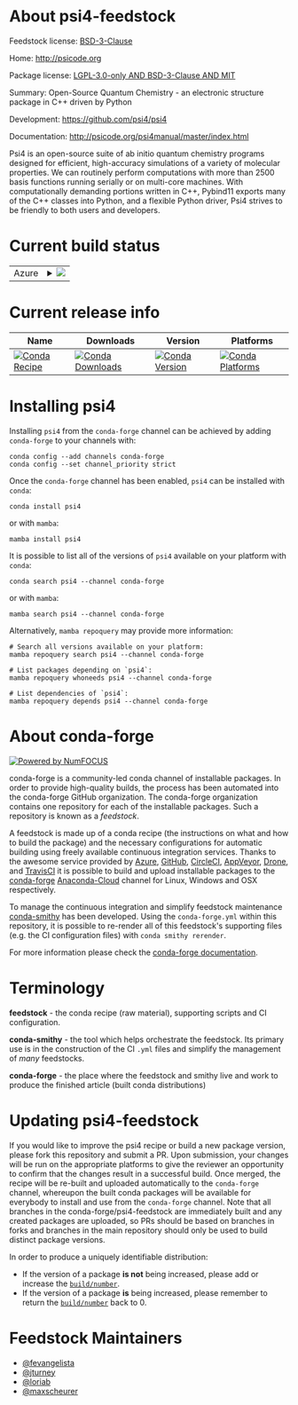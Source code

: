 About psi4-feedstock
====================

Feedstock license: [BSD-3-Clause](https://github.com/conda-forge/psi4-feedstock/blob/main/LICENSE.txt)

Home: http://psicode.org

Package license: [LGPL-3.0-only AND BSD-3-Clause AND MIT](https://opensource.org/license/lgpl-3-0/)

Summary: Open-Source Quantum Chemistry - an electronic structure package in C++ driven by Python

Development: https://github.com/psi4/psi4

Documentation: http://psicode.org/psi4manual/master/index.html

Psi4 is an open-source suite of ab initio quantum chemistry programs designed for efficient,
high-accuracy simulations of a variety of molecular properties. We can routinely perform computations
with more than 2500 basis functions running serially or on multi-core machines. With computationally
demanding portions written in C++, Pybind11 exports many of the C++ classes into Python, and a
flexible Python driver, Psi4 strives to be friendly to both users and developers.


Current build status
====================


<table>
    
  <tr>
    <td>Azure</td>
    <td>
      <details>
        <summary>
          <a href="https://dev.azure.com/conda-forge/feedstock-builds/_build/latest?definitionId=19309&branchName=main">
            <img src="https://dev.azure.com/conda-forge/feedstock-builds/_apis/build/status/psi4-feedstock?branchName=main">
          </a>
        </summary>
        <table>
          <thead><tr><th>Variant</th><th>Status</th></tr></thead>
          <tbody><tr>
              <td>linux_64_numpy1.26python3.12.____cpython</td>
              <td>
                <a href="https://dev.azure.com/conda-forge/feedstock-builds/_build/latest?definitionId=19309&branchName=main">
                  <img src="https://dev.azure.com/conda-forge/feedstock-builds/_apis/build/status/psi4-feedstock?branchName=main&jobName=linux&configuration=linux%20linux_64_numpy1.26python3.12.____cpython" alt="variant">
                </a>
              </td>
            </tr><tr>
              <td>osx_64_numpy1.26python3.12.____cpython</td>
              <td>
                <a href="https://dev.azure.com/conda-forge/feedstock-builds/_build/latest?definitionId=19309&branchName=main">
                  <img src="https://dev.azure.com/conda-forge/feedstock-builds/_apis/build/status/psi4-feedstock?branchName=main&jobName=osx&configuration=osx%20osx_64_numpy1.26python3.12.____cpython" alt="variant">
                </a>
              </td>
            </tr><tr>
              <td>osx_arm64_numpy1.26python3.12.____cpython</td>
              <td>
                <a href="https://dev.azure.com/conda-forge/feedstock-builds/_build/latest?definitionId=19309&branchName=main">
                  <img src="https://dev.azure.com/conda-forge/feedstock-builds/_apis/build/status/psi4-feedstock?branchName=main&jobName=osx&configuration=osx%20osx_arm64_numpy1.26python3.12.____cpython" alt="variant">
                </a>
              </td>
            </tr><tr>
              <td>win_64_numpy1.22python3.10.____cpython</td>
              <td>
                <a href="https://dev.azure.com/conda-forge/feedstock-builds/_build/latest?definitionId=19309&branchName=main">
                  <img src="https://dev.azure.com/conda-forge/feedstock-builds/_apis/build/status/psi4-feedstock?branchName=main&jobName=win&configuration=win%20win_64_numpy1.22python3.10.____cpython" alt="variant">
                </a>
              </td>
            </tr><tr>
              <td>win_64_numpy1.22python3.8.____cpython</td>
              <td>
                <a href="https://dev.azure.com/conda-forge/feedstock-builds/_build/latest?definitionId=19309&branchName=main">
                  <img src="https://dev.azure.com/conda-forge/feedstock-builds/_apis/build/status/psi4-feedstock?branchName=main&jobName=win&configuration=win%20win_64_numpy1.22python3.8.____cpython" alt="variant">
                </a>
              </td>
            </tr><tr>
              <td>win_64_numpy1.22python3.9.____cpython</td>
              <td>
                <a href="https://dev.azure.com/conda-forge/feedstock-builds/_build/latest?definitionId=19309&branchName=main">
                  <img src="https://dev.azure.com/conda-forge/feedstock-builds/_apis/build/status/psi4-feedstock?branchName=main&jobName=win&configuration=win%20win_64_numpy1.22python3.9.____cpython" alt="variant">
                </a>
              </td>
            </tr><tr>
              <td>win_64_numpy1.23python3.11.____cpython</td>
              <td>
                <a href="https://dev.azure.com/conda-forge/feedstock-builds/_build/latest?definitionId=19309&branchName=main">
                  <img src="https://dev.azure.com/conda-forge/feedstock-builds/_apis/build/status/psi4-feedstock?branchName=main&jobName=win&configuration=win%20win_64_numpy1.23python3.11.____cpython" alt="variant">
                </a>
              </td>
            </tr><tr>
              <td>win_64_numpy1.26python3.12.____cpython</td>
              <td>
                <a href="https://dev.azure.com/conda-forge/feedstock-builds/_build/latest?definitionId=19309&branchName=main">
                  <img src="https://dev.azure.com/conda-forge/feedstock-builds/_apis/build/status/psi4-feedstock?branchName=main&jobName=win&configuration=win%20win_64_numpy1.26python3.12.____cpython" alt="variant">
                </a>
              </td>
            </tr>
          </tbody>
        </table>
      </details>
    </td>
  </tr>
</table>

Current release info
====================

| Name | Downloads | Version | Platforms |
| --- | --- | --- | --- |
| [![Conda Recipe](https://img.shields.io/badge/recipe-psi4-green.svg)](https://anaconda.org/conda-forge/psi4) | [![Conda Downloads](https://img.shields.io/conda/dn/conda-forge/psi4.svg)](https://anaconda.org/conda-forge/psi4) | [![Conda Version](https://img.shields.io/conda/vn/conda-forge/psi4.svg)](https://anaconda.org/conda-forge/psi4) | [![Conda Platforms](https://img.shields.io/conda/pn/conda-forge/psi4.svg)](https://anaconda.org/conda-forge/psi4) |

Installing psi4
===============

Installing `psi4` from the `conda-forge` channel can be achieved by adding `conda-forge` to your channels with:

```
conda config --add channels conda-forge
conda config --set channel_priority strict
```

Once the `conda-forge` channel has been enabled, `psi4` can be installed with `conda`:

```
conda install psi4
```

or with `mamba`:

```
mamba install psi4
```

It is possible to list all of the versions of `psi4` available on your platform with `conda`:

```
conda search psi4 --channel conda-forge
```

or with `mamba`:

```
mamba search psi4 --channel conda-forge
```

Alternatively, `mamba repoquery` may provide more information:

```
# Search all versions available on your platform:
mamba repoquery search psi4 --channel conda-forge

# List packages depending on `psi4`:
mamba repoquery whoneeds psi4 --channel conda-forge

# List dependencies of `psi4`:
mamba repoquery depends psi4 --channel conda-forge
```


About conda-forge
=================

[![Powered by
NumFOCUS](https://img.shields.io/badge/powered%20by-NumFOCUS-orange.svg?style=flat&colorA=E1523D&colorB=007D8A)](https://numfocus.org)

conda-forge is a community-led conda channel of installable packages.
In order to provide high-quality builds, the process has been automated into the
conda-forge GitHub organization. The conda-forge organization contains one repository
for each of the installable packages. Such a repository is known as a *feedstock*.

A feedstock is made up of a conda recipe (the instructions on what and how to build
the package) and the necessary configurations for automatic building using freely
available continuous integration services. Thanks to the awesome service provided by
[Azure](https://azure.microsoft.com/en-us/services/devops/), [GitHub](https://github.com/),
[CircleCI](https://circleci.com/), [AppVeyor](https://www.appveyor.com/),
[Drone](https://cloud.drone.io/welcome), and [TravisCI](https://travis-ci.com/)
it is possible to build and upload installable packages to the
[conda-forge](https://anaconda.org/conda-forge) [Anaconda-Cloud](https://anaconda.org/)
channel for Linux, Windows and OSX respectively.

To manage the continuous integration and simplify feedstock maintenance
[conda-smithy](https://github.com/conda-forge/conda-smithy) has been developed.
Using the ``conda-forge.yml`` within this repository, it is possible to re-render all of
this feedstock's supporting files (e.g. the CI configuration files) with ``conda smithy rerender``.

For more information please check the [conda-forge documentation](https://conda-forge.org/docs/).

Terminology
===========

**feedstock** - the conda recipe (raw material), supporting scripts and CI configuration.

**conda-smithy** - the tool which helps orchestrate the feedstock.
                   Its primary use is in the construction of the CI ``.yml`` files
                   and simplify the management of *many* feedstocks.

**conda-forge** - the place where the feedstock and smithy live and work to
                  produce the finished article (built conda distributions)


Updating psi4-feedstock
=======================

If you would like to improve the psi4 recipe or build a new
package version, please fork this repository and submit a PR. Upon submission,
your changes will be run on the appropriate platforms to give the reviewer an
opportunity to confirm that the changes result in a successful build. Once
merged, the recipe will be re-built and uploaded automatically to the
`conda-forge` channel, whereupon the built conda packages will be available for
everybody to install and use from the `conda-forge` channel.
Note that all branches in the conda-forge/psi4-feedstock are
immediately built and any created packages are uploaded, so PRs should be based
on branches in forks and branches in the main repository should only be used to
build distinct package versions.

In order to produce a uniquely identifiable distribution:
 * If the version of a package **is not** being increased, please add or increase
   the [``build/number``](https://docs.conda.io/projects/conda-build/en/latest/resources/define-metadata.html#build-number-and-string).
 * If the version of a package **is** being increased, please remember to return
   the [``build/number``](https://docs.conda.io/projects/conda-build/en/latest/resources/define-metadata.html#build-number-and-string)
   back to 0.

Feedstock Maintainers
=====================

* [@fevangelista](https://github.com/fevangelista/)
* [@jturney](https://github.com/jturney/)
* [@loriab](https://github.com/loriab/)
* [@maxscheurer](https://github.com/maxscheurer/)

